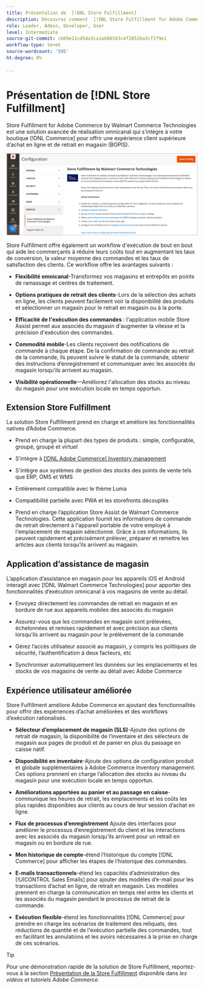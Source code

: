 ```yaml
---
title: Présentation de  [!DNL Store Fulfillment]
description: Découvrez comment  [!DNL Store Fulfillment for Adobe Commerce by Walmart Commerce Technologies]  soutient les achats en ligne et les achats en magasin (BOPIS) pour les clients. Utilisez le service mobile Assistance au magasin pour rationaliser l’exécution des BOPIS et le traitement des commandes pour les associés au magasin et les clients Commerce.
role: Leader, Admin, Developer, User
level: Intermediate
source-git-commit: cb69e11cd54a3ca1ab66543c4f28526a3cf1f9e1
workflow-type: tm+mt
source-wordcount: '595'
ht-degree: 0%

---
```


# Présentation de [!DNL Store Fulfillment]

Store Fulfillment for Adobe Commerce by Walmart Commerce Technologies est une solution avancée de réalisation omnicanal qui s’intègre à votre boutique [!DNL Commerce] pour offrir une expérience client supérieure d’achat en ligne et de retrait en magasin (BOPIS).

![Configuration d’administration Adobe de la solution Store Fulfillment](assets/store-fulfillment-admin-home.png)

Store Fulfillment offre également un workflow d&#39;exécution de bout en bout qui aide les commerçants à réduire leurs coûts tout en augmentant les taux de conversion, la valeur moyenne des commandes et les taux de satisfaction des clients. Ce workflow offre les avantages suivants :

* **Flexibilité omnicanal**-Transformez vos magasins et entrepôts en points de ramassage et centres de traitement.

* **Options pratiques de retrait des clients**-Lors de la sélection des achats en ligne, les clients peuvent facilement voir la disponibilité des produits et sélectionner un magasin pour le retrait en magasin ou à la porte.

* **Efficacité de l&#39;exécution des commandes** : l&#39;application mobile Store Assist permet aux associés du magasin d&#39;augmenter la vitesse et la précision d&#39;exécution des commandes.

* **Commodité mobile**-Les clients reçoivent des notifications de commande à chaque étape. De la confirmation de commande au retrait de la commande, ils peuvent suivre le statut de la commande, obtenir des instructions d’enregistrement et communiquer avec les associés du magasin lorsqu’ils arrivent au magasin.

* **Visibilité opérationnelle**—Améliorez l&#39;allocation des stocks au niveau du magasin pour une exécution locale en temps opportun.

## Extension Store Fulfillment

La solution Store Fulfillment prend en charge et améliore les fonctionnalités natives d’Adobe Commerce.

* Prend en charge la plupart des types de produits : simple, configurable, groupé, groupé et virtuel

* S’intègre à [[!DNL Adobe Commerce] Inventory management](https://experienceleague.adobe.com/en/docs/commerce-admin/inventory/basics/sources-stocks)

* S&#39;intègre aux systèmes de gestion des stocks des points de vente tels que ERP, OMS et WMS

* Entièrement compatible avec le thème Luma

* Compatibilité partielle avec PWA et les storefronts découplés

* Prend en charge l’application Store Assist de Walmart Commerce Technologies. Cette application fournit les informations de commande de retrait directement à l&#39;appareil portable de votre employé à l&#39;emplacement de magasin sélectionné. Grâce à ces informations, ils peuvent rapidement et précisément prélever, préparer et remettre les articles aux clients lorsqu’ils arrivent au magasin.

## Application d’assistance de magasin

L’application d’assistance en magasin pour les appareils iOS et Android interagit avec [!DNL Walmart Commerce Technologies] pour apporter des fonctionnalités d’exécution omnicanal à vos magasins de vente au détail.

* Envoyez directement les commandes de retrait en magasin et en bordure de rue aux appareils mobiles des associés du magasin

* Assurez-vous que les commandes en magasin sont prélevées, échelonnées et remises rapidement et avec précision aux clients lorsqu’ils arrivent au magasin pour le prélèvement de la commande

* Gérez l’accès utilisateur associé au magasin, y compris les politiques de sécurité, l’authentification à deux facteurs, etc

* Synchroniser automatiquement les données sur les emplacements et les stocks de vos magasins de vente au détail avec Adobe Commerce

## Expérience utilisateur améliorée

Store Fulfillment améliore Adobe Commerce en ajoutant des fonctionnalités pour offrir des expériences d’achat améliorées et des workflows d’exécution rationalisés.

* **Sélecteur d’emplacement de magasin (SLS)**-Ajoute des options de retrait de magasin, la disponibilité de l’inventaire et des sélecteurs de magasin aux pages de produit et de panier en plus du passage en caisse natif.

* **Disponibilité en inventaire**-Ajoute des options de configuration produit et globale supplémentaires à Adobe Commerce Inventory management. Ces options prennent en charge l’allocation des stocks au niveau du magasin pour une exécution locale en temps opportun.

* **Améliorations apportées au panier et au passage en caisse**-communique les heures de retrait, les emplacements et les coûts les plus rapides disponibles aux clients au cours de leur session d’achat en ligne.

* **Flux de processus d’enregistrement** Ajoute des interfaces pour améliorer le processus d’enregistrement du client et les interactions avec les associés du magasin lorsqu’ils arrivent pour un retrait en magasin ou en bordure de rue.

* **Mon historique de compte**-étend l’historique du compte [!DNL Commerce] pour afficher les étapes de l’historique des commandes.

* **E-mails transactionnels**-étend les capacités d’administration des [!UICONTROL Sales Emails] pour ajouter des modèles d’e-mail pour les transactions d’achat en ligne, de retrait en magasin. Les modèles prennent en charge la communication en temps réel entre les clients et les associés du magasin pendant le processus de retrait de la commande.

* **Exécution flexible**-étend les fonctionnalités [!DNL Commerce] pour prendre en charge les scénarios de traitement des reliquats, des réductions de quantité et de l&#39;exécution partielle des commandes, tout en facilitant les annulations et les avoirs nécessaires à la prise en charge de ces scénarios.

>[!TIP]
>
> Pour une démonstration rapide de la solution de Store Fulfillment, reportez-vous à la section [Présentation de la Store Fulfillment](https://experienceleague.adobe.com/docs/commerce-learn/tutorials/orders/store-fulfillment.html) disponible dans _les vidéos et tutoriels Adobe Commerce_.


